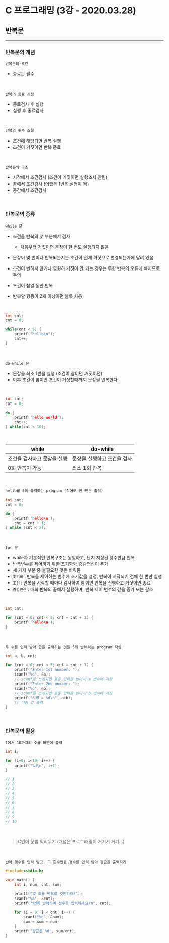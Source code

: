 # C 프로그래밍 (3강 - 2020.03.28)

## 반복문

---

### 반복문의 개념

`반복문의 조건`

- 종료는 필수

<br/>

`반복의 종료 시점`

- 종료검사 후 실행
- 실행 후 종료검사

<br/>

`반복의 횟수 조절`

- 조건에 해당되면 반복 실행
- 조건이 거짓이면 반복 종료

<br/>

`반복문의 구조`

- 시작에서 조건검사 (조건이 거짓이면 실행조차 안됨)
- 끝에서 조건검사 (어쨌든 1번은 실행이 됨)
- 중간에서 조건검사

<br/>

### 반복문의 종류

`while 문`

- 조건을 반복의 첫 부분에서 검사

  - 처음부터 거짓이면 문장이 한 번도 실행되지 않음

- 문장이 몇 번이나 반복되는지는 조건이 언제 거짓으로 변경되는가에 달려 있음

- 조건이 변하지 않거나 영원히 거짓이 안 되는 경우는 무한 반복의 오류에 빠지므로 주의

- 조건이 참일 동안 반복

- 반복할 행동이 2개 이상이면 블록 사용

<br/>

```c
int cnt;
cnt = 0;

while(cnt < 5) {
    printf("hello\n");
    cnt++;
}
```

<br/>

`do-while 문`

- 문장을 최초 1번을 실행 (조건이 참이던 거짓이던)
- 이후 조건이 참이면 조건이 거짓할때까지 문장을 반복한다.

<br/>

```c
int cnt;
cnt = 0;

do {
    printf('hello world');
    cnt++;
} while(cnt < 10);
```

<br/>

| while                       | do-while                    |
| --------------------------- | --------------------------- |
| 조건을 검사하고 문장을 실행 | 문장을 실행하고 조건을 검사 |
| 0회 반복이 가능             | 최소 1회 반복               |

<br/>

`hello를 5회 출력하는 program (적어도 한 번은 출력)`

```c
int cnt;
cnt = 0;

do {
    printf('hello\n');
    cnt = cnt + 1;
} while (cnt < 5);
```

<br/>

`for 문`

- while과 기본적인 반복구조는 동일하고, 단지 지정된 횟수만큼 반복
- 반복변수를 제어하기 위한 초기화와 증감연산이 추가
- 세 가지 부분 중 불필요한 것은 비워둠
- `초기화` : 반복을 제어하는 변수에 초기값을 설정, 반복이 시작되기 전에 한 번만 실행
- `조건` : 반복을 시작할 때마다 검사하여 참이면 반복을 진행하고 거짓이면 종료
- `증감연산` : 매회 반복의 끝에서 실행하며, 반복 제어 변수의 값을 증가 또는 감소

<br/>

```c
int cnt;

for (cnt = 0; cnt < 5; cnt = cnt + 1) {
    printf('hello\n');
}
```

<br/>

`두 수를 입력 받아 합을 출력하는 것을 5회 반복하는 program 작성`

```c
int a, b, cnt;

for (cnt = 0; cnt < 5; cnt = cnt + 1) {
    printf("Enter 1st number: ");
    scanf("%d", &a);
    // scanf를 쓰게되면 표준 입력을 받아서 a 변수에 저장
    printf("Enter 2nd number: ");
    scanf("%d", &b);
    // scanf를 쓰게되면 표준 입력을 받아서 b 변수에 저장
    printf("SUM = %d\n", a+b);
    // 더한 값 출력
}

```

<br/>

### 반복문의 활용

`1에서 10까지의 수를 화면에 출력`

```c
int i;

for (i=0; i<10; i++) {
    printf("%d\n", i+1);
}

// 1
// 2
// 3
// 4
// 5
// 6
// 7
// 8
// 9
// 10
```

<br/>

> C언어 문법 익혀두기 (개념은 프로그래밍이 거기서 거기...)

<br/>

`반복 횟수를 입력 받고, 그 횟수만큼 정수를 입력 받아 평균을 출력하기`

```c
#include<stdio.h>

void main() {
    int i, num, cnt, sum;

    printf("몇 회를 반복할 것인가요?");
    scanf("%d", &cnt);
    printf("%d회 반복하여 정수를 입력하세요\n", cnt);

    for (i = 0; i < cnt; i++) {
        scanf("%d", &num);
        sum = sum + num;
    }
    printf("평균은 %d", sum/cnt);
}
```

<br/>
